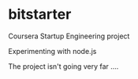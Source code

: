 bitstarter
==========
Coursera Startup Engineering project

Experimenting with node.js

The project isn't going very far ....
